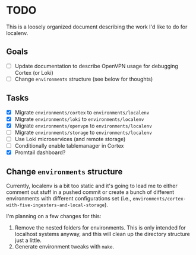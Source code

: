 # TODO

This is a loosely organized document describing the work I'd like to do for
localenv.

## Goals

- [ ] Update documentation to describe OpenVPN usage for debugging
      Cortex (or Loki)
- [ ] Change `environments` structure (see below for thoughts)

## Tasks

- [x] Migrate `environments/cortex` to `environments/localenv`
- [x] Migrate `environments/loki` to `environments/localenv`
- [x] Migrate `environments/openvpn` to `environments/localenv`
- [ ] Migrate `environments/storage` to `environments/localenv`
- [ ] Use Loki microservices (and remote storage)
- [ ] Conditionally enable tablemanager in Cortex
- [x] Promtail dashboard?

## Change `environments` structure

Currently, localenv is a bit too static and it's going to lead me to either
comment out stuff in a pushed commit or create a bunch of different environments
with different configurations set (i.e.,
`environments/cortex-with-five-ingesters-and-local-storage`).

I'm planning on a few changes for this:

1. Remove the nested folders for environments. This is only intended for
   localhost systems anyway, and this will clean up the directory structure
   just a little.
2. Generate environment tweaks with `make`.
